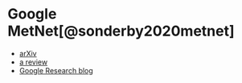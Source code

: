# Google MetNet[@sonderby2020metnet]

- [arXiv](https://arxiv.org/abs/2003.12140)
- [a review](https://niklasriewald.com/2021/06/29/paper-review-metnet-a-neural-weather-model-for-precipitation-forecasting/)
- [Google Research blog](https://research.google/blog/metnet-3-a-state-of-the-art-neural-weather-model-available-in-google-products/)
